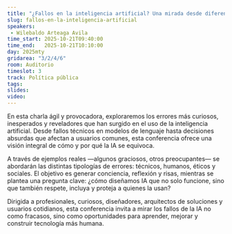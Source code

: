 ```yaml
---
title: "¿Fallos en la inteligencia artificial? Una mirada desde diferentes ángulos"
slug: fallos-en-la-inteligencia-artificial
speakers:
 - Wilebaldo Arteaga Avila
time_start: 2025-10-21T09:40:00
time_end:   2025-10-21T10:10:00
day: 2025mty
gridarea: "3/2/4/6"
room: Auditorio
timeslot: 3
track: Política pública
tags:
slides: 
video: 
---
```


En esta charla ágil y provocadora, exploraremos los errores más curiosos, inesperados y reveladores que han surgido en el uso de la inteligencia artificial. Desde fallos técnicos en modelos de lenguaje hasta decisiones absurdas que afectan a usuarios comunes, esta conferencia ofrece una visión integral de cómo y por qué la IA se equivoca.

A través de ejemplos reales —algunos graciosos, otros preocupantes— se abordarán las distintas tipologías de errores: técnicos, humanos, éticos y sociales. El objetivo es generar conciencia, reflexión y risas, mientras se plantea una pregunta clave: ¿cómo diseñamos IA que no solo funcione, sino que también respete, incluya y proteja a quienes la usan?

Dirigida a profesionales, curiosos, diseñadores, arquitectos de soluciones y usuarios cotidianos, esta conferencia invita a mirar los fallos de la IA no como fracasos, sino como oportunidades para aprender, mejorar y construir tecnología más humana.